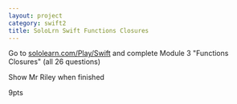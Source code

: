 ```yaml
---
layout: project
category: swift2
title: SoloLrn Swift Functions Closures
---
```


Go to [sololearn.com/Play/Swift](https://www.sololearn.com/Play/Swift) and complete Module 3 "Functions Closures" (all 26 questions)

Show Mr Riley when finished

9pts
